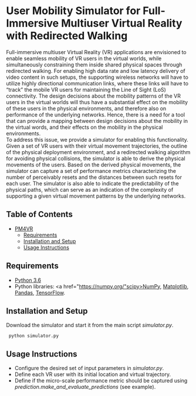 # User Mobility Simulator for Full-Immersive Multiuser Virtual Reality with Redirected Walking

<div class="align-justify"> Full-immersive multiuser Virtual Reality (VR) applications are envisioned to enable seamless mobility of VR users in the virtual worlds, while simultaneously constraining them inside shared physical spaces through redirected walking. For enabling high data rate and low latency delivery of video content in such setups, the supporting wireless networks will have to utilize highly directional communication links, where these links will have to “track” the mobile VR users for maintaining the Line of Sight (LoS) connectivity. The design decisions about the mobility patterns of the VR users in the virtual worlds will thus have a substantial effect on the mobility of these users in the physical environments, and therefore also on performance of the underlying networks. Hence, there is a need for a tool that can provide a mapping between design decisions about the mobility in the virtual words, and their effects on the mobility in the physical environments.</div>

<div class="align-justify"> To address this issue, we provide a simulator for enabling this functionality. Given a set of VR users with their virtual movement trajectories, the outline of the physical deployment environment, and a redirected walking algorithm for avoiding physical collisions, the simulator is able to derive the physical movements of the users. Based on the derived physical movements, the simulator can capture a set of performance metrics characterizing the number of perceivably resets and the distances between such resets for each user. The simulator is also able to indicate the predictability of the physical paths, which can serve as an indication of the complexity of supporting a given virtual movement patterns by the underlying networks.</div>

## Table of Contents
- [PM4VR](#)
  - [Requirements](#setup)
  - [Installation and Setup](#installation)
  - [Usage Instructions](#usage)

<a name="setup"></a>
## Requirements

* <a href="https://www.python.org/downloads/release/python-360/">Python 3.6</a>
* Python libraries: <a href="https://numpy.org/"scipy>NumPy</a>, <a href="https://matplotlib.org/">Matplotlib</a>, <a href="https://pandas.pydata.org/">Pandas</a>, <a href="https://www.tensorflow.org/learn">TensorFlow</a>.

<a name="installation"></a>
## Installation and Setup

Download the simulator and start it from the main script _simulator.py_. 

```vim
 python simulator.py
```

<a name="usage"></a>
## Usage Instructions

* Configure the desired set of input parameters in _simulator.py_. 
* Define each VR user with its initial location and virtual trajectory.
* Define if the micro-scale performance metric should be captured using _prediction.make_and_evaluate_predictions_ (see example).

